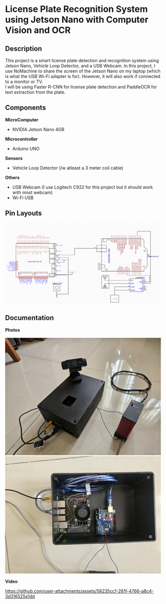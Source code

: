 # License Plate Recognition System using Jetson Nano with Computer Vision and OCR
## Description
This project is a smart license plate detection and recognition system using Jetson Nano, Vehicle Loop Detector, and a USB Webcam. In this project, I use NoMachine to share the screen of the Jetson Nano on my laptop (which is what the USB Wi-Fi adapter is for). However, it will also work if connected to a monitor or TV.<br/>
I will be using Faster R-CNN for license plate detection and PaddleOCR for text extraction from the plate.
## Components
**MicroComputer**  
- NVIDIA Jetson Nano 4GB<br/>

**Microcontroller**
- Arduino UNO<br/>

**Sensors**

- Vehicle Loop Detector (/w atleast a 3 meter coil cable)

**Others**  

- USB Webcam (I use Logitech C922 for this project but it should work with most webcam)
- Wi-Fi USB
## Pin Layouts
<img src="images/skematik wiring diagram.png">

## Documentation
**Photos**<br/>  
<img src="images/20250414_093248.jpg"><br/>
<img src="images/20250414_092830.jpg"><br/>

**Video**  

https://github.com/user-attachments/assets/58235cc1-261f-4766-a8c4-3d316525e1dd








